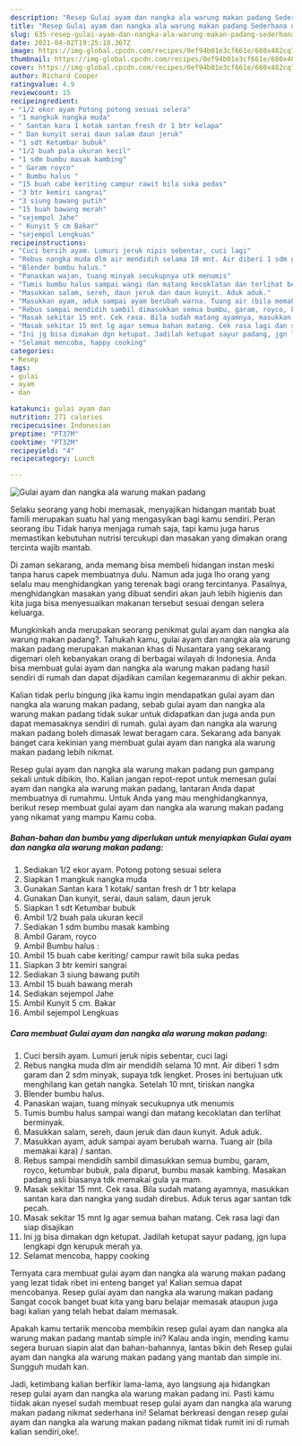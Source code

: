 ```yaml
---
description: "Resep Gulai ayam dan nangka ala warung makan padang Sederhana dan Mudah Dibuat"
title: "Resep Gulai ayam dan nangka ala warung makan padang Sederhana dan Mudah Dibuat"
slug: 635-resep-gulai-ayam-dan-nangka-ala-warung-makan-padang-sederhana-dan-mudah-dibuat
date: 2021-04-02T19:25:18.367Z
image: https://img-global.cpcdn.com/recipes/0ef94b01e3cf661e/680x482cq70/gulai-ayam-dan-nangka-ala-warung-makan-padang-foto-resep-utama.jpg
thumbnail: https://img-global.cpcdn.com/recipes/0ef94b01e3cf661e/680x482cq70/gulai-ayam-dan-nangka-ala-warung-makan-padang-foto-resep-utama.jpg
cover: https://img-global.cpcdn.com/recipes/0ef94b01e3cf661e/680x482cq70/gulai-ayam-dan-nangka-ala-warung-makan-padang-foto-resep-utama.jpg
author: Richard Cooper
ratingvalue: 4.9
reviewcount: 15
recipeingredient:
- "1/2 ekor ayam Potong potong sesuai selera"
- "1 mangkuk nangka muda"
- " Santan kara 1 kotak santan fresh dr 1 btr kelapa"
- " Dan kunyit serai daun salam daun jeruk"
- "1 sdt Ketumbar bubuk"
- "1/2 buah pala ukuran kecil"
- "1 sdm bumbu masak kambing"
- " Garam royco"
- " Bumbu halus "
- "15 buah cabe keriting campur rawit bila suka pedas"
- "3 btr kemiri sangrai"
- "3 siung bawang putih"
- "15 buah bawang merah"
- "sejempol Jahe"
- " Kunyit 5 cm Bakar"
- "sejempol Lengkuas"
recipeinstructions:
- "Cuci bersih ayam. Lumuri jeruk nipis sebentar, cuci lagi"
- "Rebus nangka muda dlm air mendidih selama 10 mnt. Air diberi 1 sdm garam dan 2 sdm minyak, supaya tdk lengket. Proses ini bertujuan utk menghilang kan getah nangka. Setelah 10 mnt, tiriskan nangka"
- "Blender bumbu halus."
- "Panaskan wajan, tuang minyak secukupnya utk menumis"
- "Tumis bumbu halus sampai wangi dan matang kecoklatan dan terlihat berminyak."
- "Masukkan salam, sereh, daun jeruk dan daun kunyit. Aduk aduk."
- "Masukkan ayam, aduk sampai ayam berubah warna. Tuang air (bila memakai kara) / santan."
- "Rebus sampai mendidih sambil dimasukkan semua bumbu, garam, royco, ketumbar bubuk, pala diparut, bumbu masak kambing. Masakan padang asli biasanya tdk memakai gula ya mam."
- "Masak sekitar 15 mnt. Cek rasa. Bila sudah matang ayamnya, masukkan santan kara dan nangka yang sudah direbus. Aduk terus agar santan tdk pecah."
- "Masak sekitar 15 mnt lg agar semua bahan matang. Cek rasa lagi dan siap disajikan"
- "Ini jg bisa dimakan dgn ketupat. Jadilah ketupat sayur padang, jgn lupa lengkapi dgn kerupuk merah ya."
- "Selamat mencoba, happy cooking"
categories:
- Resep
tags:
- gulai
- ayam
- dan

katakunci: gulai ayam dan 
nutrition: 271 calories
recipecuisine: Indonesian
preptime: "PT37M"
cooktime: "PT32M"
recipeyield: "4"
recipecategory: Lunch

---
```



![Gulai ayam dan nangka ala warung makan padang](https://img-global.cpcdn.com/recipes/0ef94b01e3cf661e/680x482cq70/gulai-ayam-dan-nangka-ala-warung-makan-padang-foto-resep-utama.jpg)

Selaku seorang yang hobi memasak, menyajikan hidangan mantab buat famili merupakan suatu hal yang mengasyikan bagi kamu sendiri. Peran seorang ibu Tidak hanya menjaga rumah saja, tapi kamu juga harus memastikan kebutuhan nutrisi tercukupi dan masakan yang dimakan orang tercinta wajib mantab.

Di zaman  sekarang, anda memang bisa membeli hidangan instan meski tanpa harus capek membuatnya dulu. Namun ada juga lho orang yang selalu mau menghidangkan yang terenak bagi orang tercintanya. Pasalnya, menghidangkan masakan yang dibuat sendiri akan jauh lebih higienis dan kita juga bisa menyesuaikan makanan tersebut sesuai dengan selera keluarga. 



Mungkinkah anda merupakan seorang penikmat gulai ayam dan nangka ala warung makan padang?. Tahukah kamu, gulai ayam dan nangka ala warung makan padang merupakan makanan khas di Nusantara yang sekarang digemari oleh kebanyakan orang di berbagai wilayah di Indonesia. Anda bisa membuat gulai ayam dan nangka ala warung makan padang hasil sendiri di rumah dan dapat dijadikan camilan kegemaranmu di akhir pekan.

Kalian tidak perlu bingung jika kamu ingin mendapatkan gulai ayam dan nangka ala warung makan padang, sebab gulai ayam dan nangka ala warung makan padang tidak sukar untuk didapatkan dan juga anda pun dapat memasaknya sendiri di rumah. gulai ayam dan nangka ala warung makan padang boleh dimasak lewat beragam cara. Sekarang ada banyak banget cara kekinian yang membuat gulai ayam dan nangka ala warung makan padang lebih nikmat.

Resep gulai ayam dan nangka ala warung makan padang pun gampang sekali untuk dibikin, lho. Kalian jangan repot-repot untuk memesan gulai ayam dan nangka ala warung makan padang, lantaran Anda dapat membuatnya di rumahmu. Untuk Anda yang mau menghidangkannya, berikut resep membuat gulai ayam dan nangka ala warung makan padang yang nikamat yang mampu Kamu coba.

<!--inarticleads1-->

##### Bahan-bahan dan bumbu yang diperlukan untuk menyiapkan Gulai ayam dan nangka ala warung makan padang:

1. Sediakan 1/2 ekor ayam. Potong potong sesuai selera
1. Siapkan 1 mangkuk nangka muda
1. Gunakan  Santan kara 1 kotak/ santan fresh dr 1 btr kelapa
1. Gunakan  Dan kunyit, serai, daun salam, daun jeruk
1. Siapkan 1 sdt Ketumbar bubuk
1. Ambil 1/2 buah pala ukuran kecil
1. Sediakan 1 sdm bumbu masak kambing
1. Ambil  Garam, royco
1. Ambil  Bumbu halus :
1. Ambil 15 buah cabe keriting/ campur rawit bila suka pedas
1. Siapkan 3 btr kemiri sangrai
1. Sediakan 3 siung bawang putih
1. Ambil 15 buah bawang merah
1. Sediakan sejempol Jahe
1. Ambil  Kunyit 5 cm. Bakar
1. Ambil sejempol Lengkuas




<!--inarticleads2-->

##### Cara membuat Gulai ayam dan nangka ala warung makan padang:

1. Cuci bersih ayam. Lumuri jeruk nipis sebentar, cuci lagi
1. Rebus nangka muda dlm air mendidih selama 10 mnt. Air diberi 1 sdm garam dan 2 sdm minyak, supaya tdk lengket. Proses ini bertujuan utk menghilang kan getah nangka. Setelah 10 mnt, tiriskan nangka
1. Blender bumbu halus.
1. Panaskan wajan, tuang minyak secukupnya utk menumis
1. Tumis bumbu halus sampai wangi dan matang kecoklatan dan terlihat berminyak.
1. Masukkan salam, sereh, daun jeruk dan daun kunyit. Aduk aduk.
1. Masukkan ayam, aduk sampai ayam berubah warna. Tuang air (bila memakai kara) / santan.
1. Rebus sampai mendidih sambil dimasukkan semua bumbu, garam, royco, ketumbar bubuk, pala diparut, bumbu masak kambing. Masakan padang asli biasanya tdk memakai gula ya mam.
1. Masak sekitar 15 mnt. Cek rasa. Bila sudah matang ayamnya, masukkan santan kara dan nangka yang sudah direbus. Aduk terus agar santan tdk pecah.
1. Masak sekitar 15 mnt lg agar semua bahan matang. Cek rasa lagi dan siap disajikan
1. Ini jg bisa dimakan dgn ketupat. Jadilah ketupat sayur padang, jgn lupa lengkapi dgn kerupuk merah ya.
1. Selamat mencoba, happy cooking




Ternyata cara membuat gulai ayam dan nangka ala warung makan padang yang lezat tidak ribet ini enteng banget ya! Kalian semua dapat mencobanya. Resep gulai ayam dan nangka ala warung makan padang Sangat cocok banget buat kita yang baru belajar memasak ataupun juga bagi kalian yang telah hebat dalam memasak.

Apakah kamu tertarik mencoba membikin resep gulai ayam dan nangka ala warung makan padang mantab simple ini? Kalau anda ingin, mending kamu segera buruan siapin alat dan bahan-bahannya, lantas bikin deh Resep gulai ayam dan nangka ala warung makan padang yang mantab dan simple ini. Sungguh mudah kan. 

Jadi, ketimbang kalian berfikir lama-lama, ayo langsung aja hidangkan resep gulai ayam dan nangka ala warung makan padang ini. Pasti kamu tiidak akan nyesel sudah membuat resep gulai ayam dan nangka ala warung makan padang nikmat sederhana ini! Selamat berkreasi dengan resep gulai ayam dan nangka ala warung makan padang nikmat tidak rumit ini di rumah kalian sendiri,oke!.

